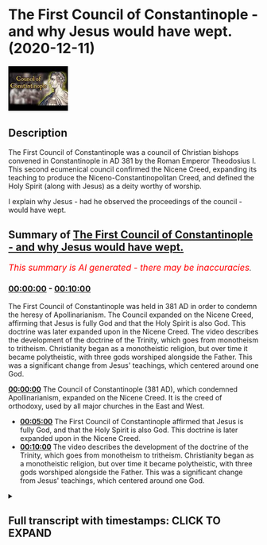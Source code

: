 # The First Council of Constantinople - and why Jesus would have wept. (2020-12-11)

![alt The First Council of Constantinople - and why Jesus would have wept.](Uei51koTiQU.jpg "The First Council of Constantinople - and why Jesus would have wept.")

## Description

The First Council of Constantinople was a council of Christian bishops convened in Constantinople in AD 381 by the Roman Emperor Theodosius I. This second ecumenical council confirmed the Nicene Creed, expanding its teaching to produce the Niceno-Constantinopolitan Creed, and defined the Holy Spirit (along with Jesus) as a deity worthy of worship. 

I explain why Jesus - had he observed the proceedings of the council - would have wept.

## Summary of [The First Council of Constantinople - and why Jesus would have wept.](https://www.youtube.com/watch?v=Uei51koTiQU)


*<span style="color:red; font-size:125%">This summary is AI generated - there may be inaccuracies</span>. [](/)*

### [00:00:00](https://www.youtube.com/watch?v=Uei51koTiQU&t=0) - [00:10:00](https://www.youtube.com/watch?v=Uei51koTiQU&t=600)

The First Council of Constantinople was held in 381 AD in order to condemn the heresy of Apollinarianism. The Council expanded on the Nicene Creed, affirming that Jesus is fully God and that the Holy Spirit is also God. This doctrine was later expanded upon in the Nicene Creed. The video describes the development of the doctrine of the Trinity, which goes from monotheism to tritheism. Christianity began as a monotheistic religion, but over time it became polytheistic, with three gods worshiped alongside the Father. This was a significant change from Jesus' teachings, which centered around one God.

**[00:00:00](https://www.youtube.com/watch?v=Uei51koTiQU&t=0)** The Council of Constantinople (381 AD), which condemned Apollinarianism, expanded on the Nicene Creed. It is the creed of orthodoxy, used by all major churches in the East and West.
* **[00:05:00](https://www.youtube.com/watch?v=Uei51koTiQU&t=300)** The First Council of Constantinople affirmed that Jesus is fully God, and that the Holy Spirit is also God. This doctrine is later expanded upon in the Nicene Creed.
* **[00:10:00](https://www.youtube.com/watch?v=Uei51koTiQU&t=600)** The video describes the development of the doctrine of the Trinity, which goes from monotheism to tritheism. Christianity began as a monotheistic religion, but over time it became polytheistic, with three gods worshiped alongside the Father. This was a significant change from Jesus' teachings, which centered around one God.

<details><summary><h2>Full transcript with timestamps: CLICK TO EXPAND</h2></summary>

[0:00:01](https://youtu.be/Uei51koTiQU?t=1) well in this uh second  
[0:00:03](https://youtu.be/Uei51koTiQU?t=3) video in the series of seven about the  
[0:00:05](https://youtu.be/Uei51koTiQU?t=5) seven  
[0:00:06](https://youtu.be/Uei51koTiQU?t=6) uh ecumenical councils the church that  
[0:00:09](https://youtu.be/Uei51koTiQU?t=9) is universal councils  
[0:00:11](https://youtu.be/Uei51koTiQU?t=11) that were called um gatherings of  
[0:00:13](https://youtu.be/Uei51koTiQU?t=13) bishops usually under an emperor  
[0:00:15](https://youtu.be/Uei51koTiQU?t=15) to thrash out christian doctrine to  
[0:00:17](https://youtu.be/Uei51koTiQU?t=17) denounce heretics  
[0:00:18](https://youtu.be/Uei51koTiQU?t=18) i want to talk about the council of  
[0:00:22](https://youtu.be/Uei51koTiQU?t=22) constantinople which was called by the  
[0:00:24](https://youtu.be/Uei51koTiQU?t=24) emperor  
[0:00:25](https://youtu.be/Uei51koTiQU?t=25) theodosius in 381 a.d  
[0:00:29](https://youtu.be/Uei51koTiQU?t=29) but before i get into that i just want  
[0:00:30](https://youtu.be/Uei51koTiQU?t=30) to go back to the  
[0:00:33](https://youtu.be/Uei51koTiQU?t=33) nicene creed to the council of nicaea  
[0:00:36](https://youtu.be/Uei51koTiQU?t=36) called by the emperor constantine who  
[0:00:38](https://youtu.be/Uei51koTiQU?t=38) was the first  
[0:00:39](https://youtu.be/Uei51koTiQU?t=39) christian emperor of the roman empire  
[0:00:42](https://youtu.be/Uei51koTiQU?t=42) and  
[0:00:43](https://youtu.be/Uei51koTiQU?t=43) when he passed away and his son  
[0:00:46](https://youtu.be/Uei51koTiQU?t=46) constantine  
[0:00:47](https://youtu.be/Uei51koTiQU?t=47) uh the second uh took over and his son  
[0:00:50](https://youtu.be/Uei51koTiQU?t=50) after him  
[0:00:51](https://youtu.be/Uei51koTiQU?t=51) and they were aryan emperors in other  
[0:00:54](https://youtu.be/Uei51koTiQU?t=54) words they rejected their fathers or  
[0:00:56](https://youtu.be/Uei51koTiQU?t=56) grandfather's views about  
[0:00:58](https://youtu.be/Uei51koTiQU?t=58) uh jesus being as  
[0:01:01](https://youtu.be/Uei51koTiQU?t=61) god as divine as the father being equal  
[0:01:05](https://youtu.be/Uei51koTiQU?t=65) in deity both being of the same  
[0:01:08](https://youtu.be/Uei51koTiQU?t=68) substance of the same being  
[0:01:09](https://youtu.be/Uei51koTiQU?t=69) as each other of one being and uh  
[0:01:13](https://youtu.be/Uei51koTiQU?t=73) the the aryans rejected this uh  
[0:01:15](https://youtu.be/Uei51koTiQU?t=75) believing that  
[0:01:16](https://youtu.be/Uei51koTiQU?t=76) christ had a beginning he was created by  
[0:01:19](https://youtu.be/Uei51koTiQU?t=79) the father  
[0:01:20](https://youtu.be/Uei51koTiQU?t=80) so even though you could use divine  
[0:01:21](https://youtu.be/Uei51koTiQU?t=81) language of him uh you could call him  
[0:01:24](https://youtu.be/Uei51koTiQU?t=84) divine  
[0:01:25](https://youtu.be/Uei51koTiQU?t=85) he was not god in the ultimate sense so  
[0:01:28](https://youtu.be/Uei51koTiQU?t=88) the people who succeeded constantine his  
[0:01:30](https://youtu.be/Uei51koTiQU?t=90) son  
[0:01:30](https://youtu.be/Uei51koTiQU?t=90) uh and and his son uh were aryans  
[0:01:34](https://youtu.be/Uei51koTiQU?t=94) and also other um so-called heresies  
[0:01:38](https://youtu.be/Uei51koTiQU?t=98) came about i call them so-called because  
[0:01:40](https://youtu.be/Uei51koTiQU?t=100) obviously this is from the point of view  
[0:01:41](https://youtu.be/Uei51koTiQU?t=101) of the  
[0:01:42](https://youtu.be/Uei51koTiQU?t=102) of what became the traditional orthodox  
[0:01:44](https://youtu.be/Uei51koTiQU?t=104) catholic church  
[0:01:45](https://youtu.be/Uei51koTiQU?t=105) uh you may think the so-called heresies  
[0:01:48](https://youtu.be/Uei51koTiQU?t=108) were actually true  
[0:01:49](https://youtu.be/Uei51koTiQU?t=109) uh uh and accurate in in what in their  
[0:01:51](https://youtu.be/Uei51koTiQU?t=111) views  
[0:01:52](https://youtu.be/Uei51koTiQU?t=112) uh one of the views um was um  
[0:01:55](https://youtu.be/Uei51koTiQU?t=115) popularly uh is popularly known as  
[0:01:57](https://youtu.be/Uei51koTiQU?t=117) apollinarianism  
[0:01:58](https://youtu.be/Uei51koTiQU?t=118) and this came about by a chap called  
[0:02:00](https://youtu.be/Uei51koTiQU?t=120) apollinarius  
[0:02:02](https://youtu.be/Uei51koTiQU?t=122) um and he was a supporter of the council  
[0:02:04](https://youtu.be/Uei51koTiQU?t=124) of nicaea the nicene creed  
[0:02:06](https://youtu.be/Uei51koTiQU?t=126) but he kind of pushed it a bit too far  
[0:02:08](https://youtu.be/Uei51koTiQU?t=128) and he ended up saying  
[0:02:10](https://youtu.be/Uei51koTiQU?t=130) perhaps in spite of himself he didn't  
[0:02:12](https://youtu.be/Uei51koTiQU?t=132) want to be a heretic  
[0:02:14](https://youtu.be/Uei51koTiQU?t=134) uh because he was condemned uh he ended  
[0:02:16](https://youtu.be/Uei51koTiQU?t=136) up saying that yeah jesus had a human  
[0:02:18](https://youtu.be/Uei51koTiQU?t=138) body but his mind his soul was divine  
[0:02:21](https://youtu.be/Uei51koTiQU?t=141) so it's kind of like you know god  
[0:02:22](https://youtu.be/Uei51koTiQU?t=142) dressed in a suit of  
[0:02:24](https://youtu.be/Uei51koTiQU?t=144) human flesh if you like he wasn't fully  
[0:02:26](https://youtu.be/Uei51koTiQU?t=146) human jesus  
[0:02:28](https://youtu.be/Uei51koTiQU?t=148) and he uh he was just his uh body that  
[0:02:30](https://youtu.be/Uei51koTiQU?t=150) was obviously human  
[0:02:32](https://youtu.be/Uei51koTiQU?t=152) but his soul his mind was completely  
[0:02:35](https://youtu.be/Uei51koTiQU?t=155) divine and this was um an understanding  
[0:02:38](https://youtu.be/Uei51koTiQU?t=158) of the incarnation that was subsequently  
[0:02:40](https://youtu.be/Uei51koTiQU?t=160) condemned  
[0:02:41](https://youtu.be/Uei51koTiQU?t=161) at the council of constantinople  
[0:02:46](https://youtu.be/Uei51koTiQU?t=166) now the other really important thing  
[0:02:48](https://youtu.be/Uei51koTiQU?t=168) about the council  
[0:02:49](https://youtu.be/Uei51koTiQU?t=169) um is to do with the holy spirit which  
[0:02:52](https://youtu.be/Uei51koTiQU?t=172) had not been mentioned before  
[0:02:53](https://youtu.be/Uei51koTiQU?t=173) very much at all at the council of  
[0:02:55](https://youtu.be/Uei51koTiQU?t=175) nicaea at the council of nicaea if  
[0:02:57](https://youtu.be/Uei51koTiQU?t=177) you've not  
[0:02:58](https://youtu.be/Uei51koTiQU?t=178) come across it before um it mentions  
[0:03:01](https://youtu.be/Uei51koTiQU?t=181) very briefly the holy spirit it says  
[0:03:03](https://youtu.be/Uei51koTiQU?t=183) you know we believe in one god the  
[0:03:05](https://youtu.be/Uei51koTiQU?t=185) father almighty the maker  
[0:03:07](https://youtu.be/Uei51koTiQU?t=187) of all things we believe in jesus and it  
[0:03:08](https://youtu.be/Uei51koTiQU?t=188) talks about how jesus one being  
[0:03:11](https://youtu.be/Uei51koTiQU?t=191) um homo eusion or consubstantial with  
[0:03:14](https://youtu.be/Uei51koTiQU?t=194) god the father  
[0:03:15](https://youtu.be/Uei51koTiQU?t=195) um how jesus died and rose again and  
[0:03:18](https://youtu.be/Uei51koTiQU?t=198) then it says  
[0:03:19](https://youtu.be/Uei51koTiQU?t=199) we believe in the holy spirit full stop  
[0:03:22](https://youtu.be/Uei51koTiQU?t=202) and that's it  
[0:03:23](https://youtu.be/Uei51koTiQU?t=203) and that is all that nice here says  
[0:03:25](https://youtu.be/Uei51koTiQU?t=205) about the holy spirit so who is the holy  
[0:03:27](https://youtu.be/Uei51koTiQU?t=207) spirit  
[0:03:28](https://youtu.be/Uei51koTiQU?t=208) what's his relationship between uh to  
[0:03:30](https://youtu.be/Uei51koTiQU?t=210) the father and to the son  
[0:03:32](https://youtu.be/Uei51koTiQU?t=212) doesn't really go into that so the  
[0:03:34](https://youtu.be/Uei51koTiQU?t=214) another thing that the council  
[0:03:35](https://youtu.be/Uei51koTiQU?t=215) did was to really expand on this and  
[0:03:40](https://youtu.be/Uei51koTiQU?t=220) revise the nicene creed  
[0:03:43](https://youtu.be/Uei51koTiQU?t=223) in such a way in fact the nicene creed  
[0:03:46](https://youtu.be/Uei51koTiQU?t=226) as it's called today  
[0:03:47](https://youtu.be/Uei51koTiQU?t=227) is really the nicene constantinople  
[0:03:50](https://youtu.be/Uei51koTiQU?t=230) creed  
[0:03:51](https://youtu.be/Uei51koTiQU?t=231) that's actually the creed that's read in  
[0:03:54](https://youtu.be/Uei51koTiQU?t=234) all the major  
[0:03:55](https://youtu.be/Uei51koTiQU?t=235) churches of the east to the orthodox  
[0:03:57](https://youtu.be/Uei51koTiQU?t=237) churches and the west in  
[0:03:59](https://youtu.be/Uei51koTiQU?t=239) the catholic churches the anglican  
[0:04:00](https://youtu.be/Uei51koTiQU?t=240) church and so on is the revised nicene  
[0:04:03](https://youtu.be/Uei51koTiQU?t=243) creed that's really  
[0:04:04](https://youtu.be/Uei51koTiQU?t=244) the orthodox touchstone uh of  
[0:04:07](https://youtu.be/Uei51koTiQU?t=247) of orthodoxy and truth um  
[0:04:11](https://youtu.be/Uei51koTiQU?t=251) for christians um and why was the ho why  
[0:04:14](https://youtu.be/Uei51koTiQU?t=254) did this become an issue because  
[0:04:16](https://youtu.be/Uei51koTiQU?t=256) prominent churchmen were saying look the  
[0:04:19](https://youtu.be/Uei51koTiQU?t=259) holy spirit  
[0:04:20](https://youtu.be/Uei51koTiQU?t=260) isn't god he's not fully god only the  
[0:04:23](https://youtu.be/Uei51koTiQU?t=263) father is fully god  
[0:04:24](https://youtu.be/Uei51koTiQU?t=264) and as we saw in the first video the  
[0:04:27](https://youtu.be/Uei51koTiQU?t=267) verses in the bible  
[0:04:28](https://youtu.be/Uei51koTiQU?t=268) that say that where jesus says in in  
[0:04:31](https://youtu.be/Uei51koTiQU?t=271) john's gospel  
[0:04:33](https://youtu.be/Uei51koTiQU?t=273) um that he prays and he prays that  
[0:04:36](https://youtu.be/Uei51koTiQU?t=276) this is eternal life that they may know  
[0:04:38](https://youtu.be/Uei51koTiQU?t=278) you the only true god  
[0:04:41](https://youtu.be/Uei51koTiQU?t=281) and jesus christ whom you have sent  
[0:04:44](https://youtu.be/Uei51koTiQU?t=284) so jesus himself refers to the father  
[0:04:47](https://youtu.be/Uei51koTiQU?t=287) as the only true god he's not including  
[0:04:51](https://youtu.be/Uei51koTiQU?t=291) himself  
[0:04:52](https://youtu.be/Uei51koTiQU?t=292) in the godhead as divine at all  
[0:04:55](https://youtu.be/Uei51koTiQU?t=295) and there are other verses all over the  
[0:04:57](https://youtu.be/Uei51koTiQU?t=297) place in the bible where  
[0:04:58](https://youtu.be/Uei51koTiQU?t=298) jesus is clearly distinguished from god  
[0:05:00](https://youtu.be/Uei51koTiQU?t=300) you know jesus prays to god  
[0:05:02](https://youtu.be/Uei51koTiQU?t=302) he feels abandoned by god on the cross  
[0:05:04](https://youtu.be/Uei51koTiQU?t=304) my god my god why have you abandoned me  
[0:05:06](https://youtu.be/Uei51koTiQU?t=306) i mean it says that in mark's gospel of  
[0:05:08](https://youtu.be/Uei51koTiQU?t=308) matthew's gospel um he doesn't know  
[0:05:10](https://youtu.be/Uei51koTiQU?t=310) things  
[0:05:11](https://youtu.be/Uei51koTiQU?t=311) though he's not omniscient and and so on  
[0:05:14](https://youtu.be/Uei51koTiQU?t=314) so clearly he's not exhibiting  
[0:05:16](https://youtu.be/Uei51koTiQU?t=316) any of these uh divine characteristics  
[0:05:18](https://youtu.be/Uei51koTiQU?t=318) that we would normally expect of god  
[0:05:21](https://youtu.be/Uei51koTiQU?t=321) um so um  
[0:05:25](https://youtu.be/Uei51koTiQU?t=325) some people were denying some church  
[0:05:27](https://youtu.be/Uei51koTiQU?t=327) women denying the holy spirit was god  
[0:05:28](https://youtu.be/Uei51koTiQU?t=328) why because only if the father is god  
[0:05:31](https://youtu.be/Uei51koTiQU?t=331) if you start having other people other  
[0:05:32](https://youtu.be/Uei51koTiQU?t=332) forces other entities that are also god  
[0:05:35](https://youtu.be/Uei51koTiQU?t=335) so you've got jesus also god the holy  
[0:05:37](https://youtu.be/Uei51koTiQU?t=337) spirit is also god  
[0:05:38](https://youtu.be/Uei51koTiQU?t=338) how many gods are there um so  
[0:05:42](https://youtu.be/Uei51koTiQU?t=342) these people were after nicaea were  
[0:05:45](https://youtu.be/Uei51koTiQU?t=345) quite  
[0:05:45](https://youtu.be/Uei51koTiQU?t=345) emphatic about that now this was  
[0:05:48](https://youtu.be/Uei51koTiQU?t=348) condemned by  
[0:05:49](https://youtu.be/Uei51koTiQU?t=349) for example the pope pope damascus the  
[0:05:51](https://youtu.be/Uei51koTiQU?t=351) first at that time he said no no  
[0:05:53](https://youtu.be/Uei51koTiQU?t=353) no the holy spirit is fully god he's a  
[0:05:55](https://youtu.be/Uei51koTiQU?t=355) person  
[0:05:56](https://youtu.be/Uei51koTiQU?t=356) alongside god the father who's also a  
[0:05:58](https://youtu.be/Uei51koTiQU?t=358) person alongside jesus was also a person  
[0:06:00](https://youtu.be/Uei51koTiQU?t=360) um and theodosius the roman empire up  
[0:06:03](https://youtu.be/Uei51koTiQU?t=363) roman emperor  
[0:06:04](https://youtu.be/Uei51koTiQU?t=364) called this council the first council of  
[0:06:06](https://youtu.be/Uei51koTiQU?t=366) constantinople  
[0:06:08](https://youtu.be/Uei51koTiQU?t=368) in 381 to settle a whole bunch of these  
[0:06:10](https://youtu.be/Uei51koTiQU?t=370) issues and to reinforce to restate  
[0:06:13](https://youtu.be/Uei51koTiQU?t=373) that the truth was the council of nicaea  
[0:06:16](https://youtu.be/Uei51koTiQU?t=376) he revised it to add bits in  
[0:06:18](https://youtu.be/Uei51koTiQU?t=378) to condemn these people who were saying  
[0:06:21](https://youtu.be/Uei51koTiQU?t=381) the holy spirit  
[0:06:22](https://youtu.be/Uei51koTiQU?t=382) also wasn't god um and so he expanded it  
[0:06:26](https://youtu.be/Uei51koTiQU?t=386) and revised it  
[0:06:27](https://youtu.be/Uei51koTiQU?t=387) there were some cannons as they're  
[0:06:29](https://youtu.be/Uei51koTiQU?t=389) called that these are doctrinal  
[0:06:31](https://youtu.be/Uei51koTiQU?t=391) statements from the council that um  
[0:06:35](https://youtu.be/Uei51koTiQU?t=395) they're called cannons they are  
[0:06:38](https://youtu.be/Uei51koTiQU?t=398) doctrinal decrees  
[0:06:40](https://youtu.be/Uei51koTiQU?t=400) stating uh in this case uh that the  
[0:06:43](https://youtu.be/Uei51koTiQU?t=403) heresies were  
[0:06:44](https://youtu.be/Uei51koTiQU?t=404) outlawed so the aryans who said that  
[0:06:48](https://youtu.be/Uei51koTiQU?t=408) jesus was a created being  
[0:06:49](https://youtu.be/Uei51koTiQU?t=409) these were outlawed uh by the state  
[0:06:53](https://youtu.be/Uei51koTiQU?t=413) by this decree um the  
[0:06:56](https://youtu.be/Uei51koTiQU?t=416) the other canon of firm nicaea as the  
[0:06:59](https://youtu.be/Uei51koTiQU?t=419) truth and also the bishop of  
[0:07:00](https://youtu.be/Uei51koTiQU?t=420) constantinople  
[0:07:02](https://youtu.be/Uei51koTiQU?t=422) who was until then subordinate to the  
[0:07:04](https://youtu.be/Uei51koTiQU?t=424) pope  
[0:07:05](https://youtu.be/Uei51koTiQU?t=425) it was decided to raise his status to  
[0:07:07](https://youtu.be/Uei51koTiQU?t=427) equal to the pope  
[0:07:09](https://youtu.be/Uei51koTiQU?t=429) um so these were come  
[0:07:12](https://youtu.be/Uei51koTiQU?t=432) some of the issues but principally it  
[0:07:14](https://youtu.be/Uei51koTiQU?t=434) was to reassert  
[0:07:16](https://youtu.be/Uei51koTiQU?t=436) the truth of nicaea  
[0:07:19](https://youtu.be/Uei51koTiQU?t=439) even though theodosi is his predecessors  
[0:07:24](https://youtu.be/Uei51koTiQU?t=444) constantine won constantine too and many  
[0:07:26](https://youtu.be/Uei51koTiQU?t=446) bishops  
[0:07:27](https://youtu.be/Uei51koTiQU?t=447) had decided actually jesus was not god  
[0:07:29](https://youtu.be/Uei51koTiQU?t=449) and that he was created  
[0:07:31](https://youtu.be/Uei51koTiQU?t=451) so you had this thing you know in the  
[0:07:34](https://youtu.be/Uei51koTiQU?t=454) council of nicaea you had by majority  
[0:07:36](https://youtu.be/Uei51koTiQU?t=456) vote deciding that jesus was fully god  
[0:07:39](https://youtu.be/Uei51koTiQU?t=459) and then after that constantine dies and  
[0:07:41](https://youtu.be/Uei51koTiQU?t=461) you get kind of differing views coming  
[0:07:43](https://youtu.be/Uei51koTiQU?t=463) back saying well actually no he's not  
[0:07:44](https://youtu.be/Uei51koTiQU?t=464) really god because let me look at these  
[0:07:45](https://youtu.be/Uei51koTiQU?t=465) passages in scripture jesus says  
[0:07:47](https://youtu.be/Uei51koTiQU?t=467) the father is greater than i you know he  
[0:07:49](https://youtu.be/Uei51koTiQU?t=469) prays to god he's how can he be god  
[0:07:51](https://youtu.be/Uei51koTiQU?t=471) that there are so many pastors in the  
[0:07:52](https://youtu.be/Uei51koTiQU?t=472) bible that do not sit uh comfortably at  
[0:07:55](https://youtu.be/Uei51koTiQU?t=475) all with this idea  
[0:07:56](https://youtu.be/Uei51koTiQU?t=476) so many people were persuaded by that  
[0:07:58](https://youtu.be/Uei51koTiQU?t=478) and then theodosius comes along and he's  
[0:08:00](https://youtu.be/Uei51koTiQU?t=480) very violent actually  
[0:08:01](https://youtu.be/Uei51koTiQU?t=481) i mean his father was executed and he he  
[0:08:04](https://youtu.be/Uei51koTiQU?t=484) was very a very violent man himself  
[0:08:06](https://youtu.be/Uei51koTiQU?t=486) and he enforced this on the roman empire  
[0:08:08](https://youtu.be/Uei51koTiQU?t=488) and it became an offense  
[0:08:10](https://youtu.be/Uei51koTiQU?t=490) against the state to uh to be a heretic  
[0:08:13](https://youtu.be/Uei51koTiQU?t=493) to to disagree with what his views were  
[0:08:17](https://youtu.be/Uei51koTiQU?t=497) so um and you see here the beginnings of  
[0:08:19](https://youtu.be/Uei51koTiQU?t=499) the medieval period don't you where  
[0:08:20](https://youtu.be/Uei51koTiQU?t=500) the church really uh has a massive  
[0:08:23](https://youtu.be/Uei51koTiQU?t=503) social role  
[0:08:24](https://youtu.be/Uei51koTiQU?t=504) in enforcing uh its views on the people  
[0:08:27](https://youtu.be/Uei51koTiQU?t=507) and lower behind if you  
[0:08:28](https://youtu.be/Uei51koTiQU?t=508) disagree you will be uh you could be uh  
[0:08:31](https://youtu.be/Uei51koTiQU?t=511) punished uh even executed if you  
[0:08:33](https://youtu.be/Uei51koTiQU?t=513) publicly deny the trinity  
[0:08:36](https://youtu.be/Uei51koTiQU?t=516) so uh these are some of the issues uh  
[0:08:39](https://youtu.be/Uei51koTiQU?t=519) that  
[0:08:39](https://youtu.be/Uei51koTiQU?t=519) came about the holy spirit now uh let me  
[0:08:43](https://youtu.be/Uei51koTiQU?t=523) just get this  
[0:08:44](https://youtu.be/Uei51koTiQU?t=524) so in the first council of  
[0:08:46](https://youtu.be/Uei51koTiQU?t=526) constantinople in 381  
[0:08:50](https://youtu.be/Uei51koTiQU?t=530) whereas at nicaea you had the mention of  
[0:08:52](https://youtu.be/Uei51koTiQU?t=532) the holy spirit  
[0:08:53](https://youtu.be/Uei51koTiQU?t=533) nothing more in the constantinople creed  
[0:08:56](https://youtu.be/Uei51koTiQU?t=536) you have this  
[0:08:57](https://youtu.be/Uei51koTiQU?t=537) that we believe in one holy catholic and  
[0:08:59](https://youtu.be/Uei51koTiQU?t=539) apostolic church  
[0:09:01](https://youtu.be/Uei51koTiQU?t=541) we acknowledge one baptism for the  
[0:09:03](https://youtu.be/Uei51koTiQU?t=543) forgiveness of sins  
[0:09:04](https://youtu.be/Uei51koTiQU?t=544) we look for the resurrection of the dead  
[0:09:06](https://youtu.be/Uei51koTiQU?t=546) and the life of the world to come  
[0:09:08](https://youtu.be/Uei51koTiQU?t=548) and we believe in the holy spirit the  
[0:09:10](https://youtu.be/Uei51koTiQU?t=550) lord  
[0:09:11](https://youtu.be/Uei51koTiQU?t=551) and giver of life who proceeds from the  
[0:09:14](https://youtu.be/Uei51koTiQU?t=554) father  
[0:09:14](https://youtu.be/Uei51koTiQU?t=554) with the father and the son together is  
[0:09:17](https://youtu.be/Uei51koTiQU?t=557) worshiped and glorified  
[0:09:19](https://youtu.be/Uei51koTiQU?t=559) who spoke by the prophets now everything  
[0:09:22](https://youtu.be/Uei51koTiQU?t=562) i've just read there  
[0:09:23](https://youtu.be/Uei51koTiQU?t=563) has been added in to the nicene creed so  
[0:09:26](https://youtu.be/Uei51koTiQU?t=566) the idea for example we acknowledge one  
[0:09:29](https://youtu.be/Uei51koTiQU?t=569) baptism for the remission of sins the  
[0:09:30](https://youtu.be/Uei51koTiQU?t=570) idea that baptism as it as  
[0:09:32](https://youtu.be/Uei51koTiQU?t=572) such forgives your sins  
[0:09:37](https://youtu.be/Uei51koTiQU?t=577) is added in is that extraordinary did  
[0:09:39](https://youtu.be/Uei51koTiQU?t=579) jesus  
[0:09:40](https://youtu.be/Uei51koTiQU?t=580) preach did he go around saying you know  
[0:09:42](https://youtu.be/Uei51koTiQU?t=582) have have some baptism and you will be  
[0:09:44](https://youtu.be/Uei51koTiQU?t=584) saved  
[0:09:44](https://youtu.be/Uei51koTiQU?t=584) so baptism itself uh remits  
[0:09:47](https://youtu.be/Uei51koTiQU?t=587) sin um the what the idea the one holy  
[0:09:51](https://youtu.be/Uei51koTiQU?t=591) catholic apostolic church that's the  
[0:09:53](https://youtu.be/Uei51koTiQU?t=593) first time that's in the creed  
[0:09:55](https://youtu.be/Uei51koTiQU?t=595) and then to the holy spirit the holy  
[0:09:57](https://youtu.be/Uei51koTiQU?t=597) spirit is now the lord  
[0:09:58](https://youtu.be/Uei51koTiQU?t=598) the giver of life who proceeds from the  
[0:10:00](https://youtu.be/Uei51koTiQU?t=600) father  
[0:10:01](https://youtu.be/Uei51koTiQU?t=601) with the father and the son is worshiped  
[0:10:03](https://youtu.be/Uei51koTiQU?t=603) and glorified  
[0:10:05](https://youtu.be/Uei51koTiQU?t=605) so you have three beings now  
[0:10:08](https://youtu.be/Uei51koTiQU?t=608) who are worshiped you have the father  
[0:10:10](https://youtu.be/Uei51koTiQU?t=610) who has got his worship the son who is  
[0:10:12](https://youtu.be/Uei51koTiQU?t=612) god who's worshipped  
[0:10:13](https://youtu.be/Uei51koTiQU?t=613) and clearly the holy spirit who is also  
[0:10:17](https://youtu.be/Uei51koTiQU?t=617) worshiped so each is fully god  
[0:10:20](https://youtu.be/Uei51koTiQU?t=620) and my mass isn't great but i make that  
[0:10:23](https://youtu.be/Uei51koTiQU?t=623) three  
[0:10:24](https://youtu.be/Uei51koTiQU?t=624) beings who are fully god all of whom  
[0:10:27](https://youtu.be/Uei51koTiQU?t=627) are together it says are to be  
[0:10:29](https://youtu.be/Uei51koTiQU?t=629) worshipped and  
[0:10:30](https://youtu.be/Uei51koTiQU?t=630) all of them are to be worshipped and  
[0:10:32](https://youtu.be/Uei51koTiQU?t=632) glorified  
[0:10:34](https://youtu.be/Uei51koTiQU?t=634) wow now that wasn't in nicaea uh he was  
[0:10:36](https://youtu.be/Uei51koTiQU?t=636) added to the nicen creed  
[0:10:38](https://youtu.be/Uei51koTiQU?t=638) and so as i said before today when  
[0:10:40](https://youtu.be/Uei51koTiQU?t=640) christians uh  
[0:10:41](https://youtu.be/Uei51koTiQU?t=641) recite which they do the nice and creed  
[0:10:44](https://youtu.be/Uei51koTiQU?t=644) they mean this revised creed which  
[0:10:46](https://youtu.be/Uei51koTiQU?t=646) includes the bit about how baptism saves  
[0:10:48](https://youtu.be/Uei51koTiQU?t=648) you  
[0:10:49](https://youtu.be/Uei51koTiQU?t=649) and a bit about the three entities that  
[0:10:51](https://youtu.be/Uei51koTiQU?t=651) are now worshipped  
[0:10:52](https://youtu.be/Uei51koTiQU?t=652) together the word together is in the  
[0:10:55](https://youtu.be/Uei51koTiQU?t=655) creed  
[0:10:55](https://youtu.be/Uei51koTiQU?t=655) so you get a collective is a group of  
[0:10:58](https://youtu.be/Uei51koTiQU?t=658) group of beings group of individuals  
[0:11:00](https://youtu.be/Uei51koTiQU?t=660) who are all worshiped together  
[0:11:04](https://youtu.be/Uei51koTiQU?t=664) as god of course so although the word  
[0:11:07](https://youtu.be/Uei51koTiQU?t=667) trinity is not mentioned clearly this is  
[0:11:09](https://youtu.be/Uei51koTiQU?t=669) trinitarian trinity  
[0:11:10](https://youtu.be/Uei51koTiQU?t=670) the doctrine of the trinity as such will  
[0:11:12](https://youtu.be/Uei51koTiQU?t=672) be addressed in a later council  
[0:11:14](https://youtu.be/Uei51koTiQU?t=674) which god willing i'll make a video on  
[0:11:17](https://youtu.be/Uei51koTiQU?t=677) but you can see  
[0:11:18](https://youtu.be/Uei51koTiQU?t=678) how uh the development i mean how far we  
[0:11:21](https://youtu.be/Uei51koTiQU?t=681) have moved from  
[0:11:22](https://youtu.be/Uei51koTiQU?t=682) jesus in in uh in galilee  
[0:11:25](https://youtu.be/Uei51koTiQU?t=685) preaching god and his kingdom  
[0:11:28](https://youtu.be/Uei51koTiQU?t=688) and now we have three entities who are  
[0:11:31](https://youtu.be/Uei51koTiQU?t=691) now proclaimed and worshipped  
[0:11:33](https://youtu.be/Uei51koTiQU?t=693) as god is this trini is this tritheism  
[0:11:37](https://youtu.be/Uei51koTiQU?t=697) um i think i think it is actually  
[0:11:41](https://youtu.be/Uei51koTiQU?t=701) many people say it's not because  
[0:11:42](https://youtu.be/Uei51koTiQU?t=702) christians still profess belief in one  
[0:11:44](https://youtu.be/Uei51koTiQU?t=704) god  
[0:11:45](https://youtu.be/Uei51koTiQU?t=705) but it the the the this is stretched to  
[0:11:48](https://youtu.be/Uei51koTiQU?t=708) such an extent  
[0:11:49](https://youtu.be/Uei51koTiQU?t=709) that it breaks i think that if if each  
[0:11:52](https://youtu.be/Uei51koTiQU?t=712) of the constituent  
[0:11:54](https://youtu.be/Uei51koTiQU?t=714) deities each of which is named and  
[0:11:57](https://youtu.be/Uei51koTiQU?t=717) worshiped and glorified individually  
[0:12:00](https://youtu.be/Uei51koTiQU?t=720) uh this stretches the definition and  
[0:12:02](https://youtu.be/Uei51koTiQU?t=722) it's kind of like a polytheistic  
[0:12:04](https://youtu.be/Uei51koTiQU?t=724) monotheism as a a paradox of course  
[0:12:07](https://youtu.be/Uei51koTiQU?t=727) or monotheistic polytheism it's a  
[0:12:09](https://youtu.be/Uei51koTiQU?t=729) politic it's a monotheism that is  
[0:12:11](https://youtu.be/Uei51koTiQU?t=731) polytheistic it's kind of a  
[0:12:12](https://youtu.be/Uei51koTiQU?t=732) contradiction  
[0:12:13](https://youtu.be/Uei51koTiQU?t=733) it both affirms and denies what it  
[0:12:15](https://youtu.be/Uei51koTiQU?t=735) claims to believe  
[0:12:16](https://youtu.be/Uei51koTiQU?t=736) um so um so  
[0:12:20](https://youtu.be/Uei51koTiQU?t=740) as i say that council uh uh issued this  
[0:12:23](https://youtu.be/Uei51koTiQU?t=743) creed  
[0:12:24](https://youtu.be/Uei51koTiQU?t=744) and it was enforced with state power  
[0:12:28](https://youtu.be/Uei51koTiQU?t=748) if you disagreed with this if you're an  
[0:12:30](https://youtu.be/Uei51koTiQU?t=750) aryan if you said jesus  
[0:12:31](https://youtu.be/Uei51koTiQU?t=751) is not god you were punished it also  
[0:12:34](https://youtu.be/Uei51koTiQU?t=754) outlawed  
[0:12:35](https://youtu.be/Uei51koTiQU?t=755) uh by the by all pagan practices the  
[0:12:38](https://youtu.be/Uei51koTiQU?t=758) temples were closed they were more than  
[0:12:40](https://youtu.be/Uei51koTiQU?t=760) closed they were ransacked burnt down  
[0:12:42](https://youtu.be/Uei51koTiQU?t=762) uh violence was committed against pagans  
[0:12:45](https://youtu.be/Uei51koTiQU?t=765) this state the christian state did  
[0:12:46](https://youtu.be/Uei51koTiQU?t=766) nothing  
[0:12:47](https://youtu.be/Uei51koTiQU?t=767) took no action against the attackers  
[0:12:49](https://youtu.be/Uei51koTiQU?t=769) they were allowed to get away with it  
[0:12:52](https://youtu.be/Uei51koTiQU?t=772) and so i guess in my view you have a  
[0:12:53](https://youtu.be/Uei51koTiQU?t=773) kind of really beginning of the  
[0:12:55](https://youtu.be/Uei51koTiQU?t=775) totalitarian catholic state  
[0:12:57](https://youtu.be/Uei51koTiQU?t=777) where one particular view reigns supreme  
[0:13:00](https://youtu.be/Uei51koTiQU?t=780) and i think we lose we have now lost  
[0:13:04](https://youtu.be/Uei51koTiQU?t=784) very clearly in this uh any sense of the  
[0:13:07](https://youtu.be/Uei51koTiQU?t=787) pure monotheism the tao heed  
[0:13:10](https://youtu.be/Uei51koTiQU?t=790) which is preached by moses all the  
[0:13:13](https://youtu.be/Uei51koTiQU?t=793) prophets in the jewish bible whether it  
[0:13:15](https://youtu.be/Uei51koTiQU?t=795) be  
[0:13:15](https://youtu.be/Uei51koTiQU?t=795) isaiah isaiah jeremiah micah  
[0:13:18](https://youtu.be/Uei51koTiQU?t=798) and so on all of those who are very  
[0:13:21](https://youtu.be/Uei51koTiQU?t=801) clearly  
[0:13:22](https://youtu.be/Uei51koTiQU?t=802) monotheistic jesus himself of course who  
[0:13:25](https://youtu.be/Uei51koTiQU?t=805) prayed to god and worshiped god here we  
[0:13:27](https://youtu.be/Uei51koTiQU?t=807) have  
[0:13:28](https://youtu.be/Uei51koTiQU?t=808) a a mutation we have a bidder we have an  
[0:13:31](https://youtu.be/Uei51koTiQU?t=811) innovation where two other entities  
[0:13:34](https://youtu.be/Uei51koTiQU?t=814) are now worshiped and glorified  
[0:13:36](https://youtu.be/Uei51koTiQU?t=816) alongside  
[0:13:38](https://youtu.be/Uei51koTiQU?t=818) the father this is not something that  
[0:13:40](https://youtu.be/Uei51koTiQU?t=820) jesus knew anything about it's not  
[0:13:42](https://youtu.be/Uei51koTiQU?t=822) something you'll find  
[0:13:43](https://youtu.be/Uei51koTiQU?t=823) in the bible taught in that way at all  
[0:13:46](https://youtu.be/Uei51koTiQU?t=826) um  
[0:13:47](https://youtu.be/Uei51koTiQU?t=827) the holy spirit is not defined as fully  
[0:13:49](https://youtu.be/Uei51koTiQU?t=829) god as the son is not defined as fully  
[0:13:51](https://youtu.be/Uei51koTiQU?t=831) god  
[0:13:51](https://youtu.be/Uei51koTiQU?t=831) in a trinitarian way uh with three  
[0:13:54](https://youtu.be/Uei51koTiQU?t=834) beings in one god  
[0:13:55](https://youtu.be/Uei51koTiQU?t=835) so this is uh this is a very uh  
[0:13:59](https://youtu.be/Uei51koTiQU?t=839) innovative revolutionary development  
[0:14:02](https://youtu.be/Uei51koTiQU?t=842) um proceeding from nicaea with the holy  
[0:14:05](https://youtu.be/Uei51koTiQU?t=845) spirit added on as  
[0:14:07](https://youtu.be/Uei51koTiQU?t=847) another person who is god  
[0:14:11](https://youtu.be/Uei51koTiQU?t=851) um so there we have it i i think um  
[0:14:14](https://youtu.be/Uei51koTiQU?t=854) i think if jesus uh had attended that  
[0:14:17](https://youtu.be/Uei51koTiQU?t=857) council  
[0:14:18](https://youtu.be/Uei51koTiQU?t=858) as an observer uh he would have been  
[0:14:21](https://youtu.be/Uei51koTiQU?t=861) horrified  
[0:14:22](https://youtu.be/Uei51koTiQU?t=862) he would have looked in disbelief at the  
[0:14:25](https://youtu.be/Uei51koTiQU?t=865) piety that he had as a jewish rabbi as a  
[0:14:29](https://youtu.be/Uei51koTiQU?t=869) prophet  
[0:14:30](https://youtu.be/Uei51koTiQU?t=870) had been so distorted and undermined  
[0:14:33](https://youtu.be/Uei51koTiQU?t=873) and betrayed by  
[0:14:36](https://youtu.be/Uei51koTiQU?t=876) gentiles centuries later who thought  
[0:14:39](https://youtu.be/Uei51koTiQU?t=879) they knew the mind of god  
[0:14:42](https://youtu.be/Uei51koTiQU?t=882) but i i think jesus would have uh would  
[0:14:45](https://youtu.be/Uei51koTiQU?t=885) have  
[0:14:46](https://youtu.be/Uei51koTiQU?t=886) jesus would have wept um that's just my  
[0:14:49](https://youtu.be/Uei51koTiQU?t=889) opinion  
[0:14:49](https://youtu.be/Uei51koTiQU?t=889) so until next time um i hope that was  
[0:14:52](https://youtu.be/Uei51koTiQU?t=892) not too confusing  

</details>
